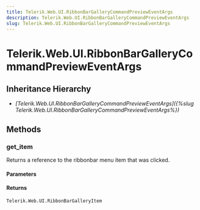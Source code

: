 ```yaml
---
title: Telerik.Web.UI.RibbonBarGalleryCommandPreviewEventArgs
description: Telerik.Web.UI.RibbonBarGalleryCommandPreviewEventArgs
slug: Telerik.Web.UI.RibbonBarGalleryCommandPreviewEventArgs
---
```


# Telerik.Web.UI.RibbonBarGalleryCommandPreviewEventArgs

## Inheritance Hierarchy

* *[Telerik.Web.UI.RibbonBarGalleryCommandPreviewEventArgs]({%slug Telerik.Web.UI.RibbonBarGalleryCommandPreviewEventArgs%})*


## Methods

### get_item 

Returns a reference to the ribbonbar menu item that was clicked.

#### Parameters

#### Returns

`Telerik.Web.UI.RibbonBarGalleryItem` 

